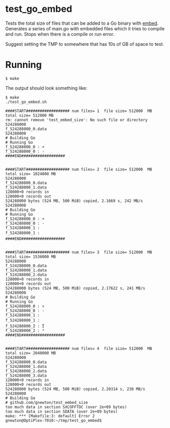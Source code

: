 # test_go_embed

Tests the total size of files that can be added to a Go binary with [embed](https://pkg.go.dev/embed).
Generates a series of main.go with embedded files which it tries to compile and run.
Stops when there is a compile or run error.

Suggest setting the TMP to somewhere that has 10s of GB of space to test.

# Running

    $ make
    
The output should look something like:

    $ make
    ./test_go_embed.sh
     
    ####START################### num files= 1  file size= 512000  MB  total size= 512000 MB
    rm: cannot remove 'test_embed_size': No such file or directory
    524288000
    f_524288000_0.data
    524288000
    # Building Go
    # Running Go
    f_524288000_0 : ¤
    f_524288000_0 : -
    ####END###################
    
     
    ####START################### num files= 2  file size= 512000  MB  total size= 1024000 MB
    524288000
    f_524288000_0.data
    f_524288000_1.data
    128000+0 records in
    128000+0 records out
    524288000 bytes (524 MB, 500 MiB) copied, 2.1669 s, 242 MB/s
    524288000
    # Building Go
    # Running Go
    f_524288000_0 : ¤
    f_524288000_0 : -
    f_524288000_1 : 	
    f_524288000_1 : 
    ####END###################
    
     
    ####START################### num files= 3  file size= 512000  MB  total size= 1536000 MB
    524288000
    f_524288000_0.data
    f_524288000_1.data
    f_524288000_2.data
    128000+0 records in
    128000+0 records out
    524288000 bytes (524 MB, 500 MiB) copied, 2.17622 s, 241 MB/s
    524288000
    # Building Go
    # Running Go
    f_524288000_0 : ¤
    f_524288000_0 : -
    f_524288000_1 : 	
    f_524288000_1 : 
    f_524288000_2 : Ï
    f_524288000_2 : ³
    ####END###################
    
     
    ####START################### num files= 4  file size= 512000  MB  total size= 2048000 MB
    524288000
    f_524288000_0.data
    f_524288000_1.data
    f_524288000_2.data
    f_524288000_3.data
    128000+0 records in
    128000+0 records out
    524288000 bytes (524 MB, 500 MiB) copied, 2.20314 s, 238 MB/s
    524288000
    # Building Go
    # github.com/gnewton/test_embed_size
    too much data in section SXCOFFTOC (over 2e+09 bytes)
    too much data in section SDATA (over 2e+09 bytes)
    make: *** [Makefile:3: default] Error 2
    gnewton@OptiPlex-7010:~/tmp/test_go_embed$ 
